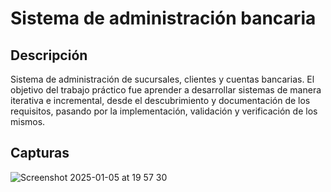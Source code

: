 # Sistema de administración bancaria

## Descripción

Sistema de administración de sucursales, clientes y cuentas bancarias. El objetivo del trabajo práctico fue aprender a desarrollar sistemas de manera iterativa e incremental, desde el descubrimiento y documentación de los requisitos, pasando por la implementación, validación y verificación de los mismos.

## Capturas

![Screenshot 2025-01-05 at 19 57 30](https://github.com/user-attachments/assets/f743f1cc-3d01-490e-9e1d-3cd232e22d97)

